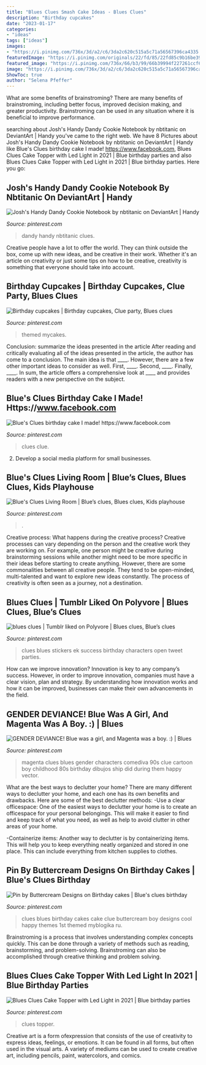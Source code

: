 ```yaml
---
title: "Blues Clues Smash Cake Ideas - Blues Clues"
description: "Birthday cupcakes"
date: "2023-01-17"
categories:
- "ideas"
tags: ["ideas"]
images:
- "https://i.pinimg.com/736x/3d/a2/c6/3da2c620c515a5c71a56567396ca4335.jpg"
featuredImage: "https://i.pinimg.com/originals/22/fd/85/22fd85c9b16be39106fe86e63f6a2103.jpg"
featured_image: "https://i.pinimg.com/736x/66/b3/99/66b39994f227261ccf67f239a75d3c0e.jpg"
image: "https://i.pinimg.com/736x/3d/a2/c6/3da2c620c515a5c71a56567396ca4335.jpg"
ShowToc: true
author: "Selena Pfeffer"
---
```



What are some benefits of brainstroming?
There are many benefits of brainstroming, including better focus, improved decision making, and greater productivity. Brainstroming can be used in any situation where it is beneficial to improve performance.

	

		
searching about Josh&#039;s Handy Dandy Cookie Notebook by nbtitanic on DeviantArt | Handy you've came to the right web. We have 8 Pictures about Josh&#039;s Handy Dandy Cookie Notebook by nbtitanic on DeviantArt | Handy like Blue&#039;s Clues birthday cake I made! https://www.facebook.com, Blues Clues Cake Topper with Led Light in 2021 | Blue birthday parties and also Blues Clues Cake Topper with Led Light in 2021 | Blue birthday parties. Here you go:
		
    
## Josh&#039;s Handy Dandy Cookie Notebook By Nbtitanic On DeviantArt | Handy

<img loading=lazy src="https://i.pinimg.com/736x/3d/a2/c6/3da2c620c515a5c71a56567396ca4335.jpg" onerror="this.onerror=null;this.src='https://tse3.mm.bing.net/th?id=OIP.SXjevj61lGL8SiSl8XKPGgHaJh&amp;pid=15.1';" alt="Josh&#039;s Handy Dandy Cookie Notebook by nbtitanic on DeviantArt | Handy">

_Source: pinterest.com_

>dandy handy nbtitanic clues. 

	

Creative people have a lot to offer the world. They can think outside the box, come up with new ideas, and be creative in their work. Whether it's an article on creativity or just some tips on how to be creative, creativity is something that everyone should take into account.

    
## Birthday Cupcakes | Birthday Cupcakes, Clue Party, Blues Clues

<img loading=lazy src="https://i.pinimg.com/originals/22/fd/85/22fd85c9b16be39106fe86e63f6a2103.jpg" onerror="this.onerror=null;this.src='https://tse3.mm.bing.net/th?id=OIP.7QsxqKIKtZuTKQdzg7fQ4gAAAA&amp;pid=15.1';" alt="Birthday cupcakes | Birthday cupcakes, Clue party, Blues clues">

_Source: pinterest.com_

>themed mycakes. 

	

Conclusion: summarize the ideas presented in the article
After reading and critically evaluating all of the ideas presented in the article, the author has come to a conclusion. The main idea is that ____. However, there are a few other important ideas to consider as well. First, ____. Second, ____. Finally, ____. In sum, the article offers a comprehensive look at ____ and provides readers with a new perspective on the subject.

    
## Blue&#039;s Clues Birthday Cake I Made! Https://www.facebook.com

<img loading=lazy src="https://i.pinimg.com/736x/dc/99/51/dc99510ee3b701e361d2a71f54f10691--nd-birthday-birthday-cakes.jpg" onerror="this.onerror=null;this.src='https://tse2.mm.bing.net/th?id=OIP.6xAnzu_7mcOjcaCh4b2QdAHaJC&amp;pid=15.1';" alt="Blue&#039;s Clues birthday cake I made! https://www.facebook.com">

_Source: pinterest.com_

>clues clue. 

	

2. Develop a social media platform for small businesses.

    
## Blue&#039;s Clues Living Room | Blue’s Clues, Blues Clues, Kids Playhouse

<img loading=lazy src="https://i.pinimg.com/originals/67/d4/ab/67d4ab3b69dde5d61c3df7132a561f9b.png" onerror="this.onerror=null;this.src='https://tse1.mm.bing.net/th?id=OIP.bMIfFkwKEApqMhF7hv7scgHaFj&amp;pid=15.1';" alt="Blue&#039;s Clues Living Room | Blue’s clues, Blues clues, Kids playhouse">

_Source: pinterest.com_

>. 

	

Creative process: What happens during the creative process?
Creative processes can vary depending on the person and the creative work they are working on. For example, one person might be creative during brainstorming sessions while another might need to be more specific in their ideas before starting to create anything. However, there are some commonalities between all creative people. They tend to be open-minded, multi-talented and want to explore new ideas constantly. The process of creativity is often seen as a journey, not a destination.

    
## Blues Clues | Tumblr Liked On Polyvore | Blues Clues, Blue’s Clues

<img loading=lazy src="https://i.pinimg.com/236x/09/82/b1/0982b1dd6aabf6ea6d09c20866ac7734.jpg?nii=t" onerror="this.onerror=null;this.src='https://tse3.mm.bing.net/th?id=OIP.wI_pE41xAfdMuXOAJn1w4QAAAA&amp;pid=15.1';" alt="blues clues | Tumblr liked on Polyvore | Blues clues, Blue’s clues">

_Source: pinterest.com_

>clues blues stickers ek success birthday characters open tweet parties. 

	

How can we improve innovation?
Innovation is key to any company’s success. However, in order to improve innovation, companies must have a clear vision, plan and strategy. By understanding how innovation works and how it can be improved, businesses can make their own advancements in the field.

    
## GENDER DEVIANCE! Blue Was A Girl, And Magenta Was A Boy. :) | Blues

<img loading=lazy src="https://i.pinimg.com/736x/73/95/11/739511706c394d36b6775a7de41f2495--blues-clues-magenta.jpg" onerror="this.onerror=null;this.src='https://tse4.mm.bing.net/th?id=OIP.nh-s3HVocKtWkML2J_rDowAAAA&amp;pid=15.1';" alt="GENDER DEVIANCE! Blue was a girl, and Magenta was a boy. :) | Blues">

_Source: pinterest.com_

>magenta clues blues gender characters comediva 90s clue cartoon boy childhood 80s birthday dibujos ship did during them happy vector. 

	

What are the best ways to declutter your home?
There are many different ways to declutter your home, and each one has its own benefits and drawbacks. Here are some of the best declutter methods: 
-Use a clear officespace: One of the easiest ways to declutter your home is to create an officespace for your personal belongings. This will make it easier to find and keep track of what you need, as well as help to avoid clutter in other areas of your home. 

-Containerize items: Another way to declutter is by containerizing items. This will help you to keep everything neatly organized and stored in one place. This can include everything from kitchen supplies to clothes.

    
## Pin By Buttercream Designs On Birthday Cakes | Blue&#039;s Clues Birthday

<img loading=lazy src="https://i.pinimg.com/originals/12/e2/72/12e2728d451af8a065cef977553db874.jpg" onerror="this.onerror=null;this.src='https://tse2.mm.bing.net/th?id=OIP.IAJvdG3gkKyOgMXJX2N7LgHaLj&amp;pid=15.1';" alt="Pin by Buttercream Designs on Birthday cakes | Blue&#039;s clues birthday">

_Source: pinterest.com_

>clues blues birthday cakes cake clue buttercream boy designs cool happy themes 1st themed myblogika ru. 

	

Brainstroming is a process that involves understanding complex concepts quickly. This can be done through a variety of methods such as reading, brainstorming, and problem-solving. Brainstroming can also be accomplished through creative thinking and problem solving.

    
## Blues Clues Cake Topper With Led Light In 2021 | Blue Birthday Parties

<img loading=lazy src="https://i.pinimg.com/736x/66/b3/99/66b39994f227261ccf67f239a75d3c0e.jpg" onerror="this.onerror=null;this.src='https://tse2.mm.bing.net/th?id=OIP.v9BUEelVxJ3JrC_DRBnOPAHaJ3&amp;pid=15.1';" alt="Blues Clues Cake Topper with Led Light in 2021 | Blue birthday parties">

_Source: pinterest.com_

>clues topper. 

	

Creative art is a form ofexpression that consists of the use of creativity to express ideas, feelings, or emotions. It can be found in all forms, but often used in the visual arts. A variety of mediums can be used to create creative art, including pencils, paint, watercolors, and comics.

